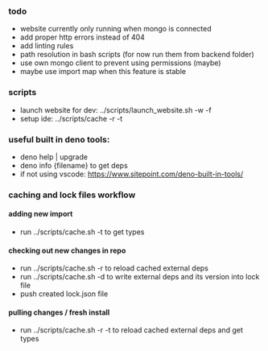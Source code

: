 ### todo
- website currently only running when mongo is connected
- add proper http errors instead of 404
- add linting rules
- path resolution in bash scripts (for now run them from backend folder)
- use own mongo client to prevent using permissions (maybe)
- maybe use import map when this feature is stable

### scripts
- launch website for dev: ../scripts/launch_website.sh -w -f
- setup ide: ../scripts/cache -r -t

### useful built in deno tools:
- deno help | upgrade
- deno info {filename} to get deps
- if not using vscode: https://www.sitepoint.com/deno-built-in-tools/

### caching and lock files workflow
#### adding new import
- run ../scripts/cache.sh -t to get types
#### checking out new changes in repo
- run ../scripts/cache.sh -r to reload cached external deps
- run ../scripts/cache.sh -d to write external deps and its version into lock file
- push created lock.json file
#### pulling changes / fresh install
- run ../scripts/cache.sh -r -t to reload cached external deps and get types